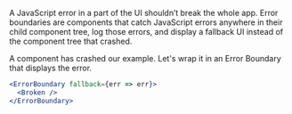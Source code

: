 A JavaScript error in a part of the UI shouldn’t break the whole app. Error boundaries are components that catch JavaScript errors anywhere in their child component tree, log those errors, and display a fallback UI instead of the component tree that crashed.

A component has crashed our example. Let's wrap it in an Error Boundary that displays the error.

```jsx
<ErrorBoundary fallback={err => err}>
  <Broken />
</ErrorBoundary>
```
